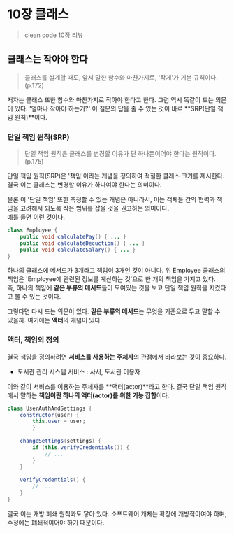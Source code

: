 # 10장 클래스
> clean code 10장 리뷰

## 클래스는 작아야 한다
> 클래스를 설계할 때도, 앞서 말한 함수와 마찬가지로, '작게'가 기본 규칙이다. (p.172)

저자는 클래스 또한 함수와 마찬가지로 작아야 한다고 한다. 그럼 역시 똑같이 드는 의문이 있다. '얼마나 작아야 하는가?' 이 질문의 답을 줄 수 있는 것이 바로 **SRP(단일 책임 원칙)**이다. </br>

### 단일 책임 원칙(SRP)
> 단일 책임 원칙은 클래스를 변경할 이유가 단 하나뿐이어야 한다는 원칙이다. (p.175)

단일 책임 원칙(SRP)은 '책임'이라는 개념을 정의하여 적절한 클래스 크기를 제시한다. 결국 이는 클래스는 변경할 이유가 하나여야 한다는 의미이다.

물론 이 '단일 책임' 또한 측정할 수 있는 개념은 아니라서, 이는 객체들 간의 협력과 책임을 고려해서 되도록 작은 범위를 잡을 것을 권고하는 의미이다. </br>
예를 들면 이런 것이다.

```java
class Employee {
	public void calculatePay() { ... }
	public void calculateDecuction() { ... }
	public void calculateSalary() { ... }
}
```

하나의 클래스에 메서드가 3개라고 책임이 3개인 것이 아니다. 위 Employee 클래스의 책임은 'Employee에 관련된 정보를 계산하는 것'으로 한 개의 책임을 가지고 있다. </br>
즉, 하나의 책임에 **같은 부류의 메서드**들이 모여있는 것을 보고 단일 책임 원칙을 지켰다고 볼 수 있는 것이다.

그렇다면 다시 드는 의문이 있다. **같은 부류의 메서드**는 무엇을 기준으로 두고 말할 수 있을까. 여기에는 **액터**의 개념이 있다.

### 액터, 책임의 정의

결국 책임을 정의하려면 **서비스를 사용하는 주체자**의 관점에서 바라보는 것이 중요하다.

* 도서관 관리 시스템 서비스 : 사서, 도서관 이용자

이와 같이 서비스를 이용하는 주체자를 **액터(actor)**라고 한다. 결국 단일 책임 원칙에서 말하는 **책임이란 하나의 액터(actor)를 위한 기능 집합**이다. </br>

```java
class UserAuthAndSettings {
	constructor(user) {
		this.user = user;
		}
		
	changeSettings(settings) {
		if (this.verifyCredentials()) {
			// ...
		}
	}
	
	verifyCredentials() {
		// ...
	} 
}
```





결국 이는 개방 폐쇄 원칙과도 닿아 있다. 소프트웨어 개체는 확장에 개방적이여야 하며, 수정에는 폐쇄적이어야 하기 때문이다. 




